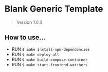 # Blank Generic Template

> Version 1.0.0

## How to use...

- RUN `$ make install-npm-dependencies`
- RUN `$ make deploy-all`
- RUN `$ make build-compose-container`
- RUN `$ make start-frontend-watchers`
